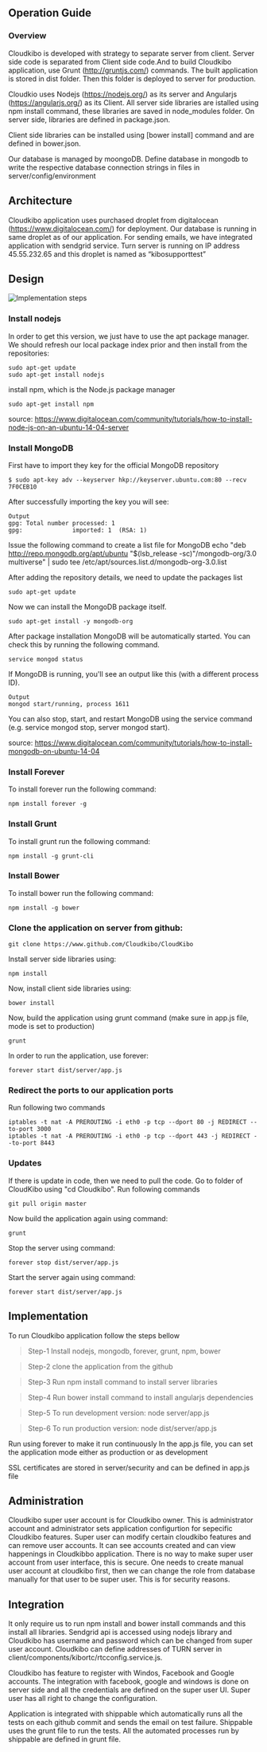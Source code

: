 ## Operation Guide
### Overview
Cloudkibo is developed with strategy  to separate server from client. 
Server side code is separated from Client side code.And to build Cloudkibo application, use Grunt (http://gruntjs.com/) commands.
The built application is stored in dist folder. Then this folder is deployed to server for production.

Cloudkio uses Nodejs (https://nodejs.org/) as its server and Angularjs (https://angularjs.org/) as its Client. 
All server side libraries are istalled using npm install command, these libraries are saved in node_modules folder. 
On server side, libraries are defined in package.json. 

Client side libraries can be installed using [bower install] command and are defined in bower.json.

Our database is managed by moongoDB. Define database in mongodb to 
write the respective database connection strings in files in server/config/environment

## Architecture
Cloudkibo application uses purchased droplet from digitalocean (https://www.digitalocean.com/) for deployment. 
Our database is running in same droplet as of our application. For sending emails, we have integrated application with sendgrid service.
Turn server is running on IP address 45.55.232.65 and this droplet is named as “kibosupporttest”

## Design
![Implementation steps](https://github.com/Cloudkibo/CloudKibo/blob/master/cloudkibo_documentation/Design.PNG)

### Install nodejs

In order to get this version, we just have to use the apt package manager. We should refresh our local package index prior and then install from the repositories:


    sudo apt-get update
    sudo apt-get install nodejs

install npm, which is the Node.js package manager

    sudo apt-get install npm

source: https://www.digitalocean.com/community/tutorials/how-to-install-node-js-on-an-ubuntu-14-04-server



### Install MongoDB

First have to import they key for the official MongoDB repository

    $ sudo apt-key adv --keyserver hkp://keyserver.ubuntu.com:80 --recv 7F0CEB10

After successfully importing the key you will see:

    Output
    gpg: Total number processed: 1
    gpg:              imported: 1  (RSA: 1)

Issue the following command to create a list file for MongoDB
    echo "deb http://repo.mongodb.org/apt/ubuntu "$(lsb_release -sc)"/mongodb-org/3.0 multiverse" | sudo tee          /etc/apt/sources.list.d/mongodb-org-3.0.list

After adding the repository details, we need to update the packages list

    sudo apt-get update

Now we can install the MongoDB package itself.

    sudo apt-get install -y mongodb-org

After package installation MongoDB will be automatically started. You can check this by running the following command.

    service mongod status

If MongoDB is running, you'll see an output like this (with a different process ID).

    Output
    mongod start/running, process 1611

You can also stop, start, and restart MongoDB using the service command (e.g. service mongod stop, server mongod start).

source: https://www.digitalocean.com/community/tutorials/how-to-install-mongodb-on-ubuntu-14-04

### Install Forever

To install forever run the following command:

    npm install forever -g

### Install Grunt
To install grunt run the following command:

    npm install -g grunt-cli

### Install Bower

To install bower run the following command:

    npm install -g bower

### Clone the application on server from github:
    git clone https://www.github.com/Cloudkibo/CloudKibo

Install server side libraries using:

    npm install

Now, install client side libraries using:

    bower install

Now, build the application using grunt command (make sure in app.js file, mode is set to production)

    grunt

In order to run the application, use forever:

    forever start dist/server/app.js

### Redirect the ports to our application ports
Run following two commands

    iptables -t nat -A PREROUTING -i eth0 -p tcp --dport 80 -j REDIRECT --to-port 3000
    iptables -t nat -A PREROUTING -i eth0 -p tcp --dport 443 -j REDIRECT --to-port 8443

### Updates

If there is update in code, then we need to pull the code. Go to folder of CloudKibo using "cd Cloudkibo". Run following commands

    git pull origin master

Now build the application again using command:

    grunt

Stop the server using command: 

    forever stop dist/server/app.js

Start the server again using command:

    forever start dist/server/app.js

## Implementation

To run Cloudkibo application follow the steps bellow
>Step-1 
Install nodejs, mongodb, forever, grunt, npm, bower

>Step-2
clone the application from the github

>Step-3
Run npm install command to install server libraries

>Step-4
Run bower install command to install angularjs dependencies

>Step-5
To run development version: node server/app.js

>Step-6
To run production version: node dist/server/app.js



Run using forever to make it run continuously
In the app.js file, you can set the application mode either as production or as development

SSL certificates are stored in server/security and can be defined in app.js file

## Administration

Cloudkibo super user account is for Cloudkibo owner. 
This is administrator account and administrator sets application configurtion for sepecific Cloudkibo features.
Super user can modify certain cloudkibo features and can remove user accounts. It can see accounts created and can view happenings in Cloudkibbo application.
There is no way to make super user account from user interface, this is secure. One needs to create manual user account at cloudkibo first, then we can change the role from database manually for that user to be super user.
This is for security reasons.

## Integration

It only require us to run npm install and bower install commands and this install all libraries.
Sendgrid api is accessed using nodejs library and Cloudkibo has username and password which can be changed from super user account.
Cloudkibo can define addresses of TURN server in client/components/kibortc/rtcconfig.service.js.


Cloudkibo has feature to register with Windos, Facebook and Google accounts. The integration with facebook, google and windows is done on server side and all the credentials are defined on the super user UI. Super user has all right to change the configuration.


Application is integrated with shippable which automatically runs all the tests on each github commit and sends the email on test failure.
Shippable uses the grunt file to run the tests. All the automated processes run by shippable are defined in grunt file.
